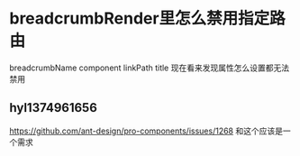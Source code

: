 # breadcrumbRender里怎么禁用指定路由

breadcrumbName
component
linkPath
title
现在看来发现属性怎么设置都无法禁用

## hyl1374961656

https://github.com/ant-design/pro-components/issues/1268 和这个应该是一个需求
